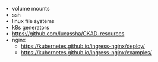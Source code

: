 - volume mounts
- ssh
- linux file systems
- k8s generators
- https://github.com/lucassha/CKAD-resources
- nginx 
    - https://kubernetes.github.io/ingress-nginx/deploy/
    - https://kubernetes.github.io/ingress-nginx/examples/